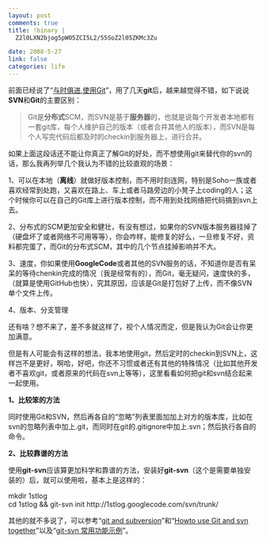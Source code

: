 ```yaml
--- 
layout: post
comments: true
title: !binary |
  Z2l0LXN2bjog5pW05ZCI5L2/55SoZ2l05ZKMc3Zu

date: 2008-5-27
link: false
categories: life
---
```

<p>前面已经说了&ldquo;<a href="http://iceskysl.1sters.com/?action=show&amp;id=289">与时俱进,使用Git</a>&rdquo;，用了几天<strong>git</strong>后，越来越觉得不错，如下说说<strong>SVN</strong>和<strong>Git</strong>的主要区别：</p>
<blockquote>
<p>Git是<strong>分布式</strong>SCM，而SVN是基于<strong>服务器</strong>的，也就是说每个开发者本地都有一套git库，每个人维护自己的版本（或者合并其他人的版本），而SVN是每个人写完代码后都及时的checkin到服务器上，进行合并。</p>
</blockquote>
<p>如果上面这段话还不能让你真正了解Git的好处，而不想使用git来替代你的svn的话，那么我再列举几个我认为不错的比较直观的场景：</p>
<p>1、可以在本地（<strong>离线</strong>）就做好版本控制，而不用时刻连网，特别是Soho一族或者喜欢经常到处跑，又喜欢在路上、车上或者马路旁边的小凳子上coding的人；这个时候你可以在自己的Git库上进行版本控制，而不用到处找网络把代码搞到svn上去。</p>
<p>2、分布式的SCM更加安全和健壮，有没有想过，如果你的SVN版本服务器挂掉了（硬盘坏了或者网络不可用等等），你会咋样，能修复的好么，一旦修复不好，资料都完蛋了，而Git的分布式SCM，其中的几个节点挂掉影响并不大。</p>
<p>3、速度，你如果使用<strong>GoogleCode</strong>或者其他的SVN服务的话，不知道你是否有呆呆的等待chenkin完成的情况（我是经常有的），而Git，毫无疑问，速度快的多，（就算是使用GitHub也快），究其原因，应该是Git是打包好了上传，而不像SVN单个文件上传。</p>
<p>4、版本、分支管理</p>
<p>还有啥？想不来了，差不多就这样了，视个人情况而定，但是我认为Git会让你更加满意。</p>
<p>但是有人可能会有这样的想法，我本地使用git，然后定时的checkin到SVN上，这样岂不是更好，啊哈，好吧，你还不习惯或者还有其他的特殊情况（比如其他开发者不喜欢git，或者原来的代码在svn上等等），这里看看如何把git和svn结合起来一起使用。</p>
<p><strong>1、比较笨的方法</strong></p>
<p>同时使用Git和SVN，然后再各自的&ldquo;忽略&rdquo;列表里面加加上对方的版本库，比如在svn的忽略列表中加上.git，而同时在git的.gitignore中加上.svn；然后执行各自的命令。</p>
<p><strong>2、比较靠谱的方法</strong></p>
<p>使用<strong>git-svn</strong>应该算更加科学和靠谱的方法，安装好<strong>git-svn</strong>（这个是需要单独安装的）后，就可以使用啦，基本上是这样的：</p>
<p>mkdir 1stlog<br />
cd 1stlog &amp;&amp; git-svn init http://1stlog.googlecode.com/svn/trunk/</p>
<p>其他的就不多说了，可以参考&ldquo;<a href="http://pluskid.lifegoo.com/?p=24">git and subversion</a>&rdquo;和&ldquo;<a href="http://www.flavio.castelli.name/howto_use_git_with_svn">Howto use Git and svn together</a>&rdquo;以及&ldquo;<a href="http://privacymania.info/index.php?hl=f5&amp;q=uggc%3A%2F%2Ff5hagl.oybtfcbg.pbz%2F2008%2F03%2Ftvg-fia.ugzy">git-svn 常用功能示例</a>&rdquo;。</p>

